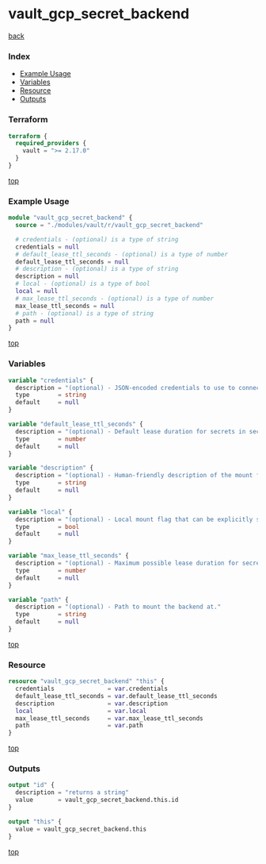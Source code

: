 # vault_gcp_secret_backend

[back](../vault.md)

### Index

- [Example Usage](#example-usage)
- [Variables](#variables)
- [Resource](#resource)
- [Outputs](#outputs)

### Terraform

```terraform
terraform {
  required_providers {
    vault = ">= 2.17.0"
  }
}
```

[top](#index)

### Example Usage

```terraform
module "vault_gcp_secret_backend" {
  source = "./modules/vault/r/vault_gcp_secret_backend"

  # credentials - (optional) is a type of string
  credentials = null
  # default_lease_ttl_seconds - (optional) is a type of number
  default_lease_ttl_seconds = null
  # description - (optional) is a type of string
  description = null
  # local - (optional) is a type of bool
  local = null
  # max_lease_ttl_seconds - (optional) is a type of number
  max_lease_ttl_seconds = null
  # path - (optional) is a type of string
  path = null
}
```

[top](#index)

### Variables

```terraform
variable "credentials" {
  description = "(optional) - JSON-encoded credentials to use to connect to GCP"
  type        = string
  default     = null
}

variable "default_lease_ttl_seconds" {
  description = "(optional) - Default lease duration for secrets in seconds"
  type        = number
  default     = null
}

variable "description" {
  description = "(optional) - Human-friendly description of the mount for the backend."
  type        = string
  default     = null
}

variable "local" {
  description = "(optional) - Local mount flag that can be explicitly set to true to enforce local mount in HA environment"
  type        = bool
  default     = null
}

variable "max_lease_ttl_seconds" {
  description = "(optional) - Maximum possible lease duration for secrets in seconds"
  type        = number
  default     = null
}

variable "path" {
  description = "(optional) - Path to mount the backend at."
  type        = string
  default     = null
}
```

[top](#index)

### Resource

```terraform
resource "vault_gcp_secret_backend" "this" {
  credentials               = var.credentials
  default_lease_ttl_seconds = var.default_lease_ttl_seconds
  description               = var.description
  local                     = var.local
  max_lease_ttl_seconds     = var.max_lease_ttl_seconds
  path                      = var.path
}
```

[top](#index)

### Outputs

```terraform
output "id" {
  description = "returns a string"
  value       = vault_gcp_secret_backend.this.id
}

output "this" {
  value = vault_gcp_secret_backend.this
}
```

[top](#index)